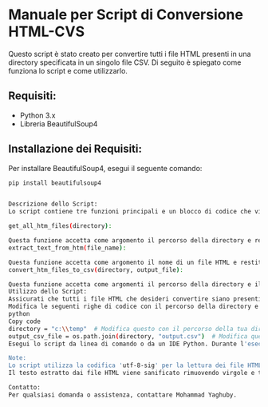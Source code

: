 # Manuale per Script di Conversione HTML-CVS

Questo script è stato creato per convertire tutti i file HTML presenti in una directory specificata in un singolo file CSV. Di seguito è spiegato come funziona lo script e come utilizzarlo.

## Requisiti:
- Python 3.x
- Libreria BeautifulSoup4

## Installazione dei Requisiti:
Per installare BeautifulSoup4, esegui il seguente comando:

```bash
pip install beautifulsoup4


Descrizione dello Script:
Lo script contiene tre funzioni principali e un blocco di codice che viene eseguito quando lo script viene avviato.

get_all_htm_files(directory):

Questa funzione accetta come argomento il percorso della directory e restituisce una lista di tutti i file HTML presenti in quella directory.
extract_text_from_htm(file_name):

Questa funzione accetta come argomento il nome di un file HTML e restituisce una stringa contenente tutto il testo estratto dal file HTML.
convert_htm_files_to_csv(directory, output_file):

Questa funzione accetta come argomenti il percorso della directory e il nome del file CSV di output. Converte tutti i file HTML nella directory specificata in un singolo file CSV.
Utilizzo dello Script:
Assicurati che tutti i file HTML che desideri convertire siano presenti nella directory desiderata.
Modifica le seguenti righe di codice con il percorso della directory e il nome del file CSV di output desiderati:
python
Copy code
directory = "c:\\temp"  # Modifica questo con il percorso della tua directory
output_csv_file = os.path.join(directory, "output.csv")  # Modifica questo con il nome del file CSV di output desiderato
Esegui lo script da linea di comando o da un IDE Python. Durante l'esecuzione, lo script fornirà un feedback sui file convertiti con successo e su eventuali errori riscontrati.

Note:
Lo script utilizza la codifica 'utf-8-sig' per la lettura dei file HTML per gestire l'ordine dei byte (BOM) e 'utf-8' per la scrittura del file CSV per scrivere senza il BOM.
Il testo estratto dai file HTML viene sanificato rimuovendo virgole e tabulazioni per evitare problemi nel file CSV di output.

Contatto:
Per qualsiasi domanda o assistenza, contattare Mohammad Yaghuby.
